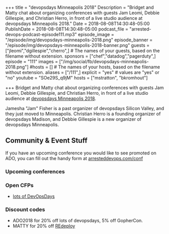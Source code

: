 +++
title = "devopsdays Minneapolis 2018"
Description = "Bridget and Matty chat about organizing conferences with guests Jam Leomi, Debbie Gillespie, and Christian Herro, in front of a live studio audience at devopsdays Minneapolis 2018."
Date = 2018-08-08T14:30:48-05:00
PublishDate = 2018-08-08T14:30:48-05:00
podcast_file = "arrested-devops-podcast-episode111.mp3"
episode_image = "/episode/img/devopsdays-minneapolis-2018.png"
episode_banner = "/episode/img/devopsdays-minneapolis-2018-banner.png"
guests = ["jleomi","dgillespie","cherro",] # The names of your guests, based on the filename without extension.
sponsors = ["chef","datadog","pagerduty",]
episode = "111"
images = ["/img/social/fb/devopsdays-minneapolis-2018.png"]
#hosts = [] # The names of your hosts, based on the filename without extension.
aliases = ["/111",]
explicit = "yes" # values are "yes" or "no"
youtube = "SOe29S_q9jM"
hosts = ["mstratton", "bkromhout"]


+++
Bridget and Matty chat about organizing conferences with guests Jam Leomi, Debbie Gillespie, and Christian Herro, in front of a live studio audience at [devopsdays Minneapolis 2018](http://www.devopsdays.org/events/2018-minneapolis/welcome/).

Jamesha "Jam" Fisher is a past organizer of devopsdays Silicon Valley, and they just moved to Minneapolis. Christian Herro is a founding organizer of devopsdays Madison, and Debbie Gillespie is a new organizer of devopsdays Minneapolis.


## Community & Event Stuff

If you have an upcoming conference you would like to see promoted on ADO, you can fill out the handy form at [arresteddevops.com/conf](https://arresteddevops.com/conf)

### Upcoming conferences

### Open CFPs

- [lots of DevOpsDays](https://devopsdays.org/speaking)

### Discount codes
- ADO2018 for 20% off lots of devopsdays, 5% off GopherCon.
- MATTY for 20% off [REdeploy](https://re-deploy.io)
